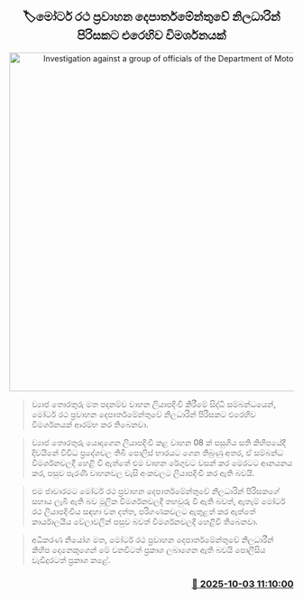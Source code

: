 <p align='center'><b><h2 align='center' title='Investigation against a group of officials of the Department of Motor Traffic'>🏷මෝටර් රථ ප්‍රවාහන දෙපාර්තමේන්තුවේ නිලධාරින් පිරිසකට එරෙහිව විමර්ශනයක්</h2></b></p>
<p align='center'><img src='https://helakuru.sgp1.cdn.digitaloceanspaces.com/esana/images/lib/motor-Transport.jpg' width='600' alt='Investigation against a group of officials of the Department of Motor Traffic'></p>

> ව්‍යාජ තොරතුරු මත පදනම්ව වාහන ලියාපදිංචි කිරීමේ සිද්ධි සම්බන්ධයෙන්, මෝටර් රථ ප්‍රවාහන දෙපාර්තමේන්තුවේ නිලධාරින් පිරිසකට එරෙහිව විමර්ශනයක් ආරම්භ කර තිබෙනවා.

> ව්‍යාජ තොරතුරු යොදාගෙන ලියාපදිංචි කළ වාහන 08 ක් පසුගිය සති කිහිපයේදී දිවයිනේ විවිධ ප්‍රදේශවල තිබී පොලිස් භාරයට ගෙන තිබුණු අතර, ඒ සම්බන්ධ විමර්ශනවලදී හෙළි වී ඇත්තේ එම වාහන රේගුවට වසන් කර මෙරටට ආනයනය කර, පසුව පැරණි වාහනවල චැසි අංකවලට ලියාපදිංචි කර ඇති බවයි.

> එම ජාවාරමට මෝටර් රථ ප්‍රවාහන දෙපාර්තමේන්තුවේ නිලධාරින් පිරිසකගේ සහාය ලැබී ඇති බව මූලික විමර්ශනවලදී තහවුරු වී ඇති බවත්, ඇතැම් මෝටර් රථ ලියාපදිංචිය සඳහා වන දත්ත, පරිගණකවලට ඇතුළත් කර ඇත්තේ කාර්යාලයීය වේලාවලින් පසුව බවත් විමර්ශනවලදී හෙළිවී තිබෙනවා.

> අධිකරණ නියෝග මත, මෝටර් රථ ප්‍රවාහන දෙපාර්තමේන්තුවේ නිලධාරීන් කිහිප දෙනෙකුගෙන් මේ වනවිටත් ප්‍රකාශ ලබාගෙන ඇති බවයි පොලීසිය වැඩිදුරටත් ප්‍රකාශ කළේ.



<h3 align='right'><a href='https://www.helakuru.lk/esana/p/114193/'>📅 2025-10-03 11:10:00</a></h3>
